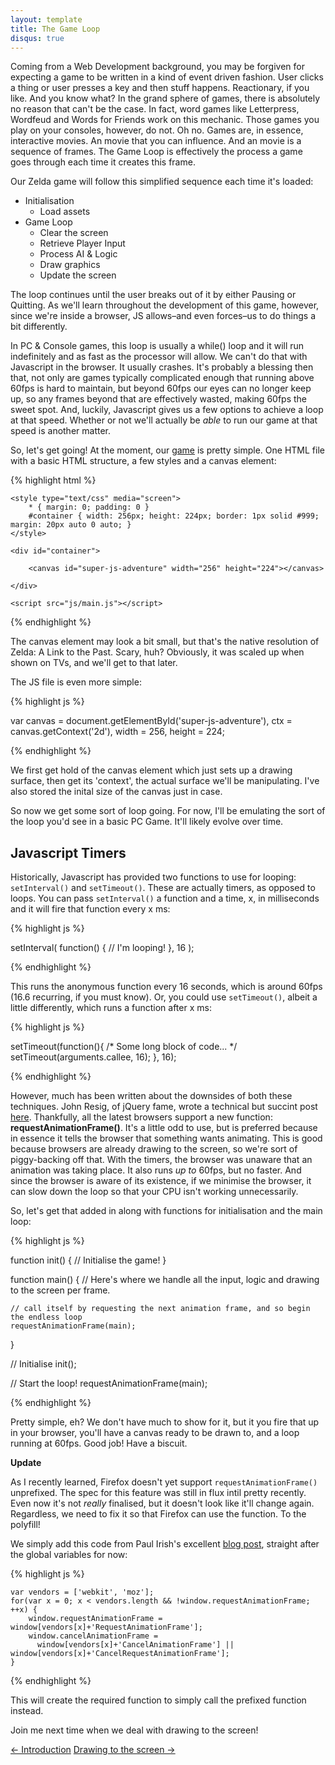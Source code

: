 ```yaml
---
layout: template
title: The Game Loop
disqus: true
---
```


Coming from a Web Development background, you may be forgiven for expecting a game to be written in a kind of event driven fashion. User clicks a thing or user presses a key and then stuff happens. Reactionary, if you like. And you know what? In the grand sphere of games, there is absolutely no reason that can't be the case. In fact, word games like Letterpress, Wordfeud and Words for Friends work on this mechanic. Those games you play on your consoles, however, do not. Oh no. Games are, in essence, interactive movies. An movie that you can influence. And an movie is a sequence of frames. The Game Loop is effectively the process a game goes through each time it creates this frame.

Our Zelda game will follow this simplified sequence each time it's loaded:

* Initialisation
    * Load assets
* Game Loop
	* Clear the screen
	* Retrieve Player Input
	* Process AI & Logic
	* Draw graphics
	* Update the screen

The loop continues until the user breaks out of it by either Pausing or Quitting. As we'll learn throughout the development of this game, however, since we're inside a browser, JS allows–and even forces–us to do things a bit differently.

In PC & Console games, this loop is usually a while() loop and it will run indefinitely and as fast as the processor will allow. We can't do that with Javascript in the browser. It usually crashes. It's probably a blessing then that, not only are games typically complicated enough that running above 60fps is hard to maintain, but beyond 60fps our eyes can no longer keep up, so any frames beyond that are effectively wasted, making 60fps the sweet spot. And, luckily, Javascript gives us a few options to achieve a loop at that speed. Whether or not we'll actually be _able_ to run our game at that speed is another matter.

So, let's get going! At the moment, our [game](https://github.com/gablaxian/super-js-adventure) is pretty simple. One HTML file with a basic HTML structure, a few styles and a canvas element:

{% highlight html %}

<!DOCTYPE html>
<html>
<head>
    <meta charset="utf-8">
    <title>Super JS Adventure!</title>
    
    <style type="text/css" media="screen">
        * { margin: 0; padding: 0 }
        #container { width: 256px; height: 224px; border: 1px solid #999; margin: 20px auto 0 auto; }
    </style>
    
</head>

<body>
    
    <div id="container">

        <canvas id="super-js-adventure" width="256" height="224"></canvas>

    </div>
    
    <script src="js/main.js"></script>
</body>
</html>

{% endhighlight %}

The canvas element may look a bit small, but that's the native resolution of Zelda: A Link to the Past. Scary, huh? Obviously, it was scaled up when shown on TVs, and we'll get to that later.

The JS file is even more simple:

{% highlight js %}

var canvas  = document.getElementById('super-js-adventure'),
    ctx     = canvas.getContext('2d'),
    width   = 256,
    height  = 224;

{% endhighlight %}

We first get hold of the canvas element which just sets up a drawing surface, then get its 'context', the actual surface we'll be manipulating. I've also stored the inital size of the canvas just in case.

So now we get some sort of loop going. For now, I'll be emulating the sort of the loop you'd see in a basic PC Game. It'll likely evolve over time.

## Javascript Timers

Historically, Javascript has provided two functions to use for looping: `setInterval()` and `setTimeout()`. These are actually timers, as opposed to loops. You can pass `setInterval()` a function and a time, x, in milliseconds and it will fire that function every x ms:

{% highlight js %}

setInterval( function() { // I'm looping! }, 16 );

{% endhighlight %}

This runs the anonymous function every 16 seconds, which is around 60fps (16.6 recurring, if you must know). Or, you could use `setTimeout()`, albeit a little differently, which runs a function after x ms:

{% highlight js %}

setTimeout(function(){
    /* Some long block of code... */
    setTimeout(arguments.callee, 16);
  }, 16);

{% endhighlight %}

However, much has been written about the downsides of both these techniques. John Resig, of jQuery fame, wrote a technical but succint post [here](http://ejohn.org/blog/how-javascript-timers-work/). Thankfully, all the latest browsers support a new function: **requestAnimationFrame()**.
It's a little odd to use, but is preferred because in essence it tells the browser that something wants animating. This is good because browsers are already drawing to the screen, so we're sort of piggy-backing off that. With the timers, the browser was unaware that an animation was taking place.
It also runs _up to_ 60fps, but no faster. And since the browser is aware of its existence, if we minimise the browser, it can slow down the loop so that your CPU isn't working unnecessarily.

So, let's get that added in along with functions for initialisation and the main loop:

{% highlight js %}

function init() {
    // Initialise the game!
}

function main() {
    // Here's where we handle all the input, logic and drawing to the screen per frame.

    // call itself by requesting the next animation frame, and so begin the endless loop
    requestAnimationFrame(main);
}

// Initialise
init();

// Start the loop!
requestAnimationFrame(main);

{% endhighlight %}

Pretty simple, eh? We don't have much to show for it, but it you fire that up in your browser, you'll have a canvas ready to be drawn to, and a loop running at 60fps. Good job! Have a biscuit.

**Update**

As I recently learned, Firefox doesn't yet support `requestAnimationFrame()` unprefixed. The spec for this feature was still in flux intil pretty recently. Even now it's not _really_ finalised, but it doesn't look like it'll change again. Regardless, we need to fix it so that Firefox can use the function. To the polyfill!

We simply add this code from Paul Irish's excellent [blog post](http://www.paulirish.com/2011/requestanimationframe-for-smart-animating/), straight after the global variables for now:

{% highlight js %}

    var vendors = ['webkit', 'moz'];
    for(var x = 0; x < vendors.length && !window.requestAnimationFrame; ++x) {
        window.requestAnimationFrame = window[vendors[x]+'RequestAnimationFrame'];
        window.cancelAnimationFrame =
          window[vendors[x]+'CancelAnimationFrame'] || window[vendors[x]+'CancelRequestAnimationFrame'];
    }

{% endhighlight %}

This will create the required function to simply call the prefixed function instead.

Join me next time when we deal with drawing to the screen!

<div class="pagination clearfix">
    <a class="left" href="/articles/creating-a-game-with-javascript/introduction.html">&larr; Introduction</a>
    <a class="right" href="/articles/creating-a-game-with-javascript/drawing-to-the-screen.html">Drawing to the screen &rarr;</a>
</div>
